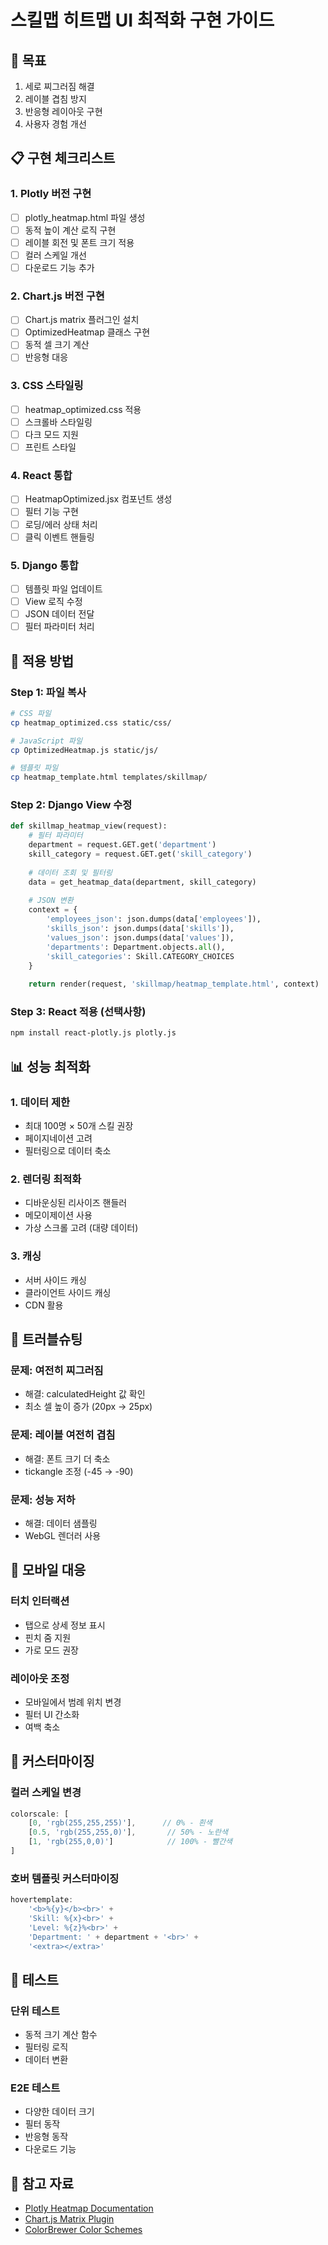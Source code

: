 
# 스킬맵 히트맵 UI 최적화 구현 가이드

## 🎯 목표
1. 세로 찌그러짐 해결
2. 레이블 겹침 방지
3. 반응형 레이아웃 구현
4. 사용자 경험 개선

## 📋 구현 체크리스트

### 1. Plotly 버전 구현
- [ ] plotly_heatmap.html 파일 생성
- [ ] 동적 높이 계산 로직 구현
- [ ] 레이블 회전 및 폰트 크기 적용
- [ ] 컬러 스케일 개선
- [ ] 다운로드 기능 추가

### 2. Chart.js 버전 구현
- [ ] Chart.js matrix 플러그인 설치
- [ ] OptimizedHeatmap 클래스 구현
- [ ] 동적 셀 크기 계산
- [ ] 반응형 대응

### 3. CSS 스타일링
- [ ] heatmap_optimized.css 적용
- [ ] 스크롤바 스타일링
- [ ] 다크 모드 지원
- [ ] 프린트 스타일

### 4. React 통합
- [ ] HeatmapOptimized.jsx 컴포넌트 생성
- [ ] 필터 기능 구현
- [ ] 로딩/에러 상태 처리
- [ ] 클릭 이벤트 핸들링

### 5. Django 통합
- [ ] 템플릿 파일 업데이트
- [ ] View 로직 수정
- [ ] JSON 데이터 전달
- [ ] 필터 파라미터 처리

## 🚀 적용 방법

### Step 1: 파일 복사
```bash
# CSS 파일
cp heatmap_optimized.css static/css/

# JavaScript 파일
cp OptimizedHeatmap.js static/js/

# 템플릿 파일
cp heatmap_template.html templates/skillmap/
```

### Step 2: Django View 수정
```python
def skillmap_heatmap_view(request):
    # 필터 파라미터
    department = request.GET.get('department')
    skill_category = request.GET.get('skill_category')
    
    # 데이터 조회 및 필터링
    data = get_heatmap_data(department, skill_category)
    
    # JSON 변환
    context = {
        'employees_json': json.dumps(data['employees']),
        'skills_json': json.dumps(data['skills']),
        'values_json': json.dumps(data['values']),
        'departments': Department.objects.all(),
        'skill_categories': Skill.CATEGORY_CHOICES
    }
    
    return render(request, 'skillmap/heatmap_template.html', context)
```

### Step 3: React 적용 (선택사항)
```bash
npm install react-plotly.js plotly.js
```

## 📊 성능 최적화

### 1. 데이터 제한
- 최대 100명 × 50개 스킬 권장
- 페이지네이션 고려
- 필터링으로 데이터 축소

### 2. 렌더링 최적화
- 디바운싱된 리사이즈 핸들러
- 메모이제이션 사용
- 가상 스크롤 고려 (대량 데이터)

### 3. 캐싱
- 서버 사이드 캐싱
- 클라이언트 사이드 캐싱
- CDN 활용

## 🐛 트러블슈팅

### 문제: 여전히 찌그러짐
- 해결: calculatedHeight 값 확인
- 최소 셀 높이 증가 (20px → 25px)

### 문제: 레이블 여전히 겹침
- 해결: 폰트 크기 더 축소
- tickangle 조정 (-45 → -90)

### 문제: 성능 저하
- 해결: 데이터 샘플링
- WebGL 렌더러 사용

## 📱 모바일 대응

### 터치 인터랙션
- 탭으로 상세 정보 표시
- 핀치 줌 지원
- 가로 모드 권장

### 레이아웃 조정
- 모바일에서 범례 위치 변경
- 필터 UI 간소화
- 여백 축소

## 🎨 커스터마이징

### 컬러 스케일 변경
```javascript
colorscale: [
    [0, 'rgb(255,255,255)'],      // 0% - 흰색
    [0.5, 'rgb(255,255,0)'],       // 50% - 노란색
    [1, 'rgb(255,0,0)']            // 100% - 빨간색
]
```

### 호버 템플릿 커스터마이징
```javascript
hovertemplate: 
    '<b>%{y}</b><br>' +
    'Skill: %{x}<br>' +
    'Level: %{z}%<br>' +
    'Department: ' + department + '<br>' +
    '<extra></extra>'
```

## 📝 테스트

### 단위 테스트
- 동적 크기 계산 함수
- 필터링 로직
- 데이터 변환

### E2E 테스트
- 다양한 데이터 크기
- 필터 동작
- 반응형 동작
- 다운로드 기능

## 🔗 참고 자료
- [Plotly Heatmap Documentation](https://plotly.com/javascript/heatmaps/)
- [Chart.js Matrix Plugin](https://github.com/kurkle/chartjs-chart-matrix)
- [ColorBrewer Color Schemes](https://colorbrewer2.org/)

